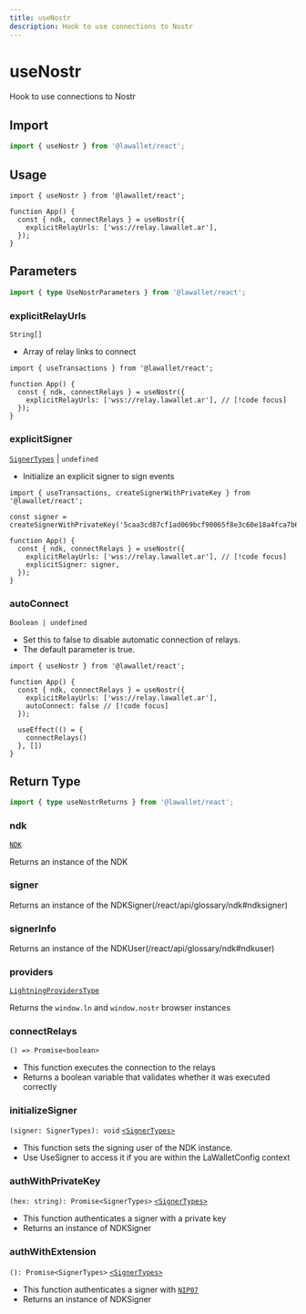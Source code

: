 ```yaml
---
title: useNostr
description: Hook to use connections to Nostr
---
```


# useNostr

Hook to use connections to Nostr

## Import

```ts
import { useNostr } from '@lawallet/react';
```

## Usage

```tsx [index.tsx]
import { useNostr } from '@lawallet/react';

function App() {
  const { ndk, connectRelays } = useNostr({
    explicitRelayUrls: ['wss://relay.lawallet.ar'],
  });
}
```

## Parameters

```ts
import { type UseNostrParameters } from '@lawallet/react';
```

### explicitRelayUrls

`String[]`

- Array of relay links to connect

```tsx [index.tsx]
import { useTransactions } from '@lawallet/react';

function App() {
  const { ndk, connectRelays } = useNostr({
    explicitRelayUrls: ['wss://relay.lawallet.ar'], // [!code focus]
  });
}
```

### explicitSigner

[`SignerTypes`](/react/api/glossary/types#signertypes) | `undefined`

- Initialize an explicit signer to sign events

```tsx [index.tsx]
import { useTransactions, createSignerWithPrivateKey } from '@lawallet/react';

const signer = createSignerWithPrivateKey('5caa3cd87cf1ad069bcf90065f8e3c60e18a4fca7b6070a44ec7223877504c84');

function App() {
  const { ndk, connectRelays } = useNostr({
    explicitRelayUrls: ['wss://relay.lawallet.ar'], // [!code focus]
    explicitSigner: signer,
  });
}
```

### autoConnect

`Boolean | undefined`

- Set this to false to disable automatic connection of relays.
- The default parameter is true.

```tsx [index.tsx]
import { useNostr } from '@lawallet/react';

function App() {
  const { ndk, connectRelays } = useNostr({
    explicitRelayUrls: ['wss://relay.lawallet.ar'],
    autoConnect: false // [!code focus]
  });

  useEffect(() = {
    connectRelays()
  }, [])
}
```

## Return Type

```ts
import { type useNostrReturns } from '@lawallet/react';
```

### ndk

[`NDK`](/react/api/glossary/ndk#ndk)

Returns an instance of the NDK

### signer

Returns an instance of the NDKSigner(/react/api/glossary/ndk#ndksigner)

### signerInfo

Returns an instance of the NDKUser(/react/api/glossary/ndk#ndkuser)

### providers

[`LightningProvidersType`](/react/api/glossary/types#LightningProvidersType)

Returns the `window.ln` and `window.nostr` browser instances

### connectRelays

`() => Promise<boolean>`

- This function executes the connection to the relays
- Returns a boolean variable that validates whether it was executed correctly

### initializeSigner

`(signer: SignerTypes): void`
[`<SignerTypes>`](/react/api/glossary/types#signertypes)

- This function sets the signing user of the NDK instance.
- Use UseSigner to access it if you are within the LaWalletConfig context

### authWithPrivateKey

`(hex: string): Promise<SignerTypes>`
[`<SignerTypes>`](/react/api/glossary/types#signertypes)

- This function authenticates a signer with a private key
- Returns an instance of NDKSigner

### authWithExtension

`(): Promise<SignerTypes>`
[`<SignerTypes>`](/react/api/glossary/types#signertypes)

- This function authenticates a signer with [`NIP07`](https://github.com/nostr-protocol/nips/blob/master/07.md)
- Returns an instance of NDKSigner
